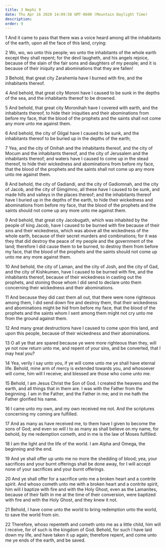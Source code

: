 ```yaml
---
title: 3 Nephi 9
date: Thu Apr 16 2020 14:09:58 GMT-0600 (Mountain Daylight Time)
description: 
order: 9
---
```


<p>
  1 And it came to pass that there was a voice heard among all the inhabitants
  of the earth, upon all the face of this land, crying:
</p>
<p>
  2 Wo, wo, wo unto this people; wo unto the inhabitants of the whole earth
  except they shall repent; for the devil laugheth, and his angels rejoice,
  because of the slain of the fair sons and daughters of my people; and it is
  because of their iniquity and abominations that they are fallen!
</p>
<p>
  3 Behold, that great city Zarahemla have I burned with fire, and the
  inhabitants thereof.
</p>
<p>
  4 And behold, that great city Moroni have I caused to be sunk in the depths of
  the sea, and the inhabitants thereof to be drowned.
</p>
<p>
  5 And behold, that great city Moronihah have I covered with earth, and the
  inhabitants thereof, to hide their iniquities and their abominations from
  before my face, that the blood of the prophets and the saints shall not come
  any more unto me against them.
</p>
<p>
  6 And behold, the city of Gilgal have I caused to be sunk, and the inhabitants
  thereof to be buried up in the depths of the earth;
</p>
<p>
  7 Yea, and the city of Onihah and the inhabitants thereof, and the city of
  Mocum and the inhabitants thereof, and the city of Jerusalem and the
  inhabitants thereof; and waters have I caused to come up in the stead thereof,
  to hide their wickedness and abominations from before my face, that the blood
  of the prophets and the saints shall not come up any more unto me against
  them.
</p>
<p>
  8 And behold, the city of Gadiandi, and the city of Gadiomnah, and the city of
  Jacob, and the city of Gimgimno, all these have I caused to be sunk, and made
  hills and valleys in the places thereof; and the inhabitants thereof have I
  buried up in the depths of the earth, to hide their wickedness and
  abominations from before my face, that the blood of the prophets and the
  saints should not come up any more unto me against them.
</p>
<p>
  9 And behold, that great city Jacobugath, which was inhabited by the people of
  king Jacob, have I caused to be burned with fire because of their sins and
  their wickedness, which was above all the wickedness of the whole earth,
  because of their secret murders and combinations; for it was they that did
  destroy the peace of my people and the government of the land; therefore I did
  cause them to be burned, to destroy them from before my face, that the blood
  of the prophets and the saints should not come up unto me any more against
  them.
</p>
<span></span>
<p>
  10 And behold, the city of Laman, and the city of Josh, and the city of Gad,
  and the city of Kishkumen, have I caused to be burned with fire, and the
  inhabitants thereof, because of their wickedness in casting out the prophets,
  and stoning those whom I did send to declare unto them concerning their
  wickedness and their abominations.
</p>
<p>
  11 And because they did cast them all out, that there were none righteous
  among them, I did send down fire and destroy them, that their wickedness and
  abominations might be hid from before my face, that the blood of the prophets
  and the saints whom I sent among them might not cry unto me from the ground
  against them.
</p>
<p>
  12 And many great destructions have I caused to come upon this land, and upon
  this people, because of their wickedness and their abominations.
</p>
<p>
  13 O all ye that are spared because ye were more righteous than they, will ye
  not now return unto me, and repent of your sins, and be converted, that I may
  heal you?
</p>
<p>
  14 Yea, verily I say unto you, if ye will come unto me ye shall have eternal
  life. Behold, mine arm of mercy is extended towards you, and whosoever will
  come, him will I receive; and blessed are those who come unto me.
</p>
<p>
  15 Behold, I am Jesus Christ the Son of God. I created the heavens and the
  earth, and all things that in them are. I was with the Father from the
  beginning. I am in the Father, and the Father in me; and in me hath the Father
  glorified his name.
</p>
<p>
  16 I came unto my own, and my own received me not. And the scriptures
  concerning my coming are fulfilled.
</p>
<p>
  17 And as many as have received me, to them have I given to become the sons of
  God; and even so will I to as many as shall believe on my name, for behold, by
  me redemption cometh, and in me is the law of Moses fulfilled.
</p>
<p>
  18 I am the light and the life of the world. I am Alpha and Omega, the
  beginning and the end.
</p>
<p>
  19 And ye shall offer up unto me no more the shedding of blood; yea, your
  sacrifices and your burnt offerings shall be done away, for I will accept none
  of your sacrifices and your burnt offerings.
</p>
<p>
  20 And ye shall offer for a sacrifice unto me a broken heart and a contrite
  spirit. And whoso cometh unto me with a broken heart and a contrite spirit,
  him will I baptize with fire and with the Holy Ghost, even as the Lamanites,
  because of their faith in me at the time of their conversion, were baptized
  with fire and with the Holy Ghost, and they knew it not.
</p>
<p>
  21 Behold, I have come unto the world to bring redemption unto the world, to
  save the world from sin.
</p>
<span></span>
<p>
  22 Therefore, whoso repenteth and cometh unto me as a little child, him will I
  receive, for of such is the kingdom of God. Behold, for such I have laid down
  my life, and have taken it up again; therefore repent, and come unto me ye
  ends of the earth, and be saved.
</p>
